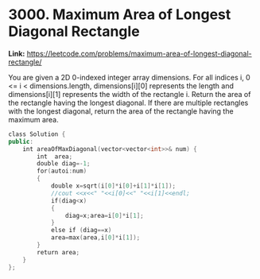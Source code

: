 # 3000. Maximum Area of Longest Diagonal Rectangle

**Link:** https://leetcode.com/problems/maximum-area-of-longest-diagonal-rectangle/

You are given a 2D 0-indexed integer array dimensions. For all indices i, 0 <= i < dimensions.length, dimensions[i][0] represents the length and dimensions[i][1] represents the width of the rectangle i. Return the area of the rectangle having the longest diagonal. If there are multiple rectangles with the longest diagonal, return the area of the rectangle having the maximum area.

```cpp
class Solution {
public:
    int areaOfMaxDiagonal(vector<vector<int>>& num) {
        int  area;
        double diag=-1;
        for(autoi:num)
        {
            double x=sqrt(i[0]*i[0]+i[1]*i[1]);
            //cout <<x<<" "<<i[0]<<" "<<i[1]<<endl;
            if(diag<x)
            {
                diag=x;area=i[0]*i[1];
            }
            else if (diag==x)
            area=max(area,i[0]*i[1]);
        }
        return area;
    }
};
```
